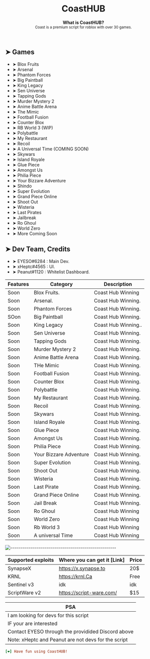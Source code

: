 <h1 align="center">CoastHUB</h1>

<p align="center">
  <b>What is CoastHUB?</b></br>
  <sub>Coast is a premium script for roblox with over 30 games.<sub>
</p>

<br />

## ➤ Games

* ➤ Blox Fruits
* ➤ Arsenal
* ➤ Phantom Forces
* ➤ Big Paintball
* ➤ King Legacy
* ➤ Sen Universe
* ➤ Tapping Gods
* ➤ Murder Mystery 2
* ➤ Anime Battle Arena
* ➤ The Mimic
* ➤ Football Fusion
* ➤ Counter Blox
* ➤ RB World 3 (WIP)
* ➤ Polybattle
* ➤ My Restaurant
* ➤ Recoil
* ➤ A Universal Time (COMING SOON)
* ➤ Skywars
* ➤ Island Royale
* ➤ Glue Piece
* ➤ Amongst Us
* ➤ Philia Piece
* ➤ Your Bizzare Adventure
* ➤ Shindo
* ➤ Super Evolution
* ➤ Grand Piece Online
* ➤ Shoot Out
* ➤ Wisteria
* ➤ Last Pirates
* ➤ Jailbreak
* ➤ Ro Ghoul
* ➤ World Zero
* ➤ More Coming Soon
</details>

## ➤ Dev Team, Credits

* ➤ EYESO#6284 : Main Dev.
* ➤ xHeptc#4565 : UI.
* ➤ Peanut#1120 : Whitelist Dashboard.
</details>

| Features                | Category                                             | Description                                      |
|-----------------------|--------------------------------------------------|--------------------------------------------------|
| Soon          | Blox Fruits.                                           | Coast Hub Winning|
| Soon         | Arsenal.                                           | Coast Hub Winning. |
| Soon            | Phantom Forces                                           | Coast Hub Winning. |
| SOon    | Big Paintball |Coast Hub Winning. |
| Soon        | King Legacy                                           |Coast Hub Winning..   |
| Soon        | Sen Universe                                           | Coast Hub Winning. |
| Soon           |            Tapping Gods                                      | Coast Hub Winning.                       |
| Soon           |            Murder Mystery 2                                      | Coast Hub Winning.                       |
| Soon          |            Anime Battle Arena                                      | Coast Hub Winning.                       |
| Soon            |            THe Mimic                                      |  Coast Hub Winning.                      |
| Soon           |            Football Fusion                                      |     Coast Hub Winning.                  |
| Soon            |            Counter Blox                                      |  Coast Hub Winning.                      |
| Soon           |            Polybattle                                      |    Coast Hub Winning.                    |
| Soon            |            My Restaurant                                      |   Coast Hub Winning.                     |
| Soon            |            Recoil                                      |    Coast Hub Winning.                    |
| Soon           |            Skywars                                      |     Coast Hub Winning.                   |
| Soon            |            Island Royale                                      |   Coast Hub Winning.                     |
| Soon           |            Glue Piece                                      |     Coast Hub Winning.                 |
| Soon           |            Amongst Us                                      |           Coast Hub Winning.           |
| Soon           |            Philia Piece                                      |        Coast Hub Winning.              |
| Soon           |            Your Bizzare Adventure                                      |       Coast Hub Winning.                 |
| Soon           |            Super Evolution                                      |              Coast Hub Winning.         |
| Soon           |            Shoot Out                                      |         Coast Hub Winning.               |
| Soon           |            Wisteria                                      |       Coast Hub Winning.               |
| Soon            |            Last Pirate                                      |          Coast Hub Winning.    |
| Soon            |            Grand Piece Online                                      |          Coast Hub Winning.            |
| Soon           |            Jail Break                                      |          Coast Hub Winning.            |
| Soon| Ro Ghoul | Coast Hub Winning            |
| Soon| World Zero | Coast Hub Winning            |
| Soon| Rb World 3 | Coast Hub Winning            |
| Soon| A universal Time | Coast Hub Winning            |


![-----------------------------------------------------](https://raw.githubusercontent.com/andreasbm/readme/master/assets/lines/colored.png)

| Supported exploits| Where you can get it [Link] | Price            |
|-------------------|-----------------------------|-------------------|
|     SynapseX      | https://x.synapse.to                | 20$               |
|     KRNL        | https://krnl.Ca                     | Free         |
|     Sentinel v3    | idk                         | idk               |
|     ScriptWare v2     | https://script-ware.com/                        | $15 |


| PSA |
|-------|
| I am looking for devs for this script |
| IF your are interested |
| Contact EYESO through the providided Discord above |
| Note: xHeptc and Peanut are not devs for the script |

```ini
[❤] Have fun using CoastHUB!
```
